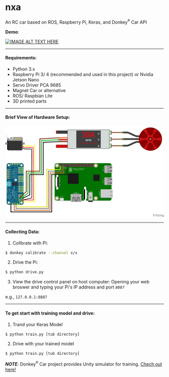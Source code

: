 # nxa
An RC car based on ROS, Raspberry Pi, Keras, and Donkey<sup>®</sup> Car API

**Demo**:

[![IMAGE ALT TEXT HERE](https://img.youtube.com/vi/cA7kywWOXXk/0.jpg)](https://www.youtube.com/watch?v=cA7kywWOXXk)

---
<h4>Requirements:</h4>

-   Python 3.x
-   Raspberry Pi 3/ 4 (recommended and used in this project) or Nvidia Jetson Nano
-   Servo Driver PCA 9685
-   Magnet Car or alternative
-   ROS/ Raspbian Lite
-   3D printed parts

<hr>

<h4>Brief View of Hardware Setup:</h4>
<img src="https://github.com/879099766/nxa/blob/master/Wire%20Connection.png">

<hr>
<h4>Collecting Data:</h4>

1. Collbrate with Pi:
```bash
$ donkey calibrate --channel x/x
```
2. Drive the Pi:
```bash
$ python drive.py
```
3. View the drive control panel on host computer:
Opening your web broswer and typing your Pi's IP address and port *`8887`*

e.g., `127.0.0.1:8887`


<hr>

<h4>To get start with training model and drive:</h4>

1. Trand your Keras Model
```bash
$ python train.py [tub directory]
```
2. Drive with your trained model
```bash
$ python train.py [tub directory]
```

 ***NOTE***: Donkey<sup>®</sup> Car project provides Unity simulator for training. [Chech out here!](http://docs.donkeycar.com/guide/simulator/ "Chech out here!")
